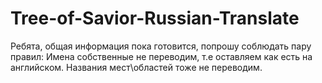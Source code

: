 # Tree-of-Savior-Russian-Translate

Ребята, общая информация пока готовится, попрошу соблюдать пару правил:
  Имена собственные не переводим, т.е оставляем как есть на английском.
  Названия мест\областей тоже не переводим.
